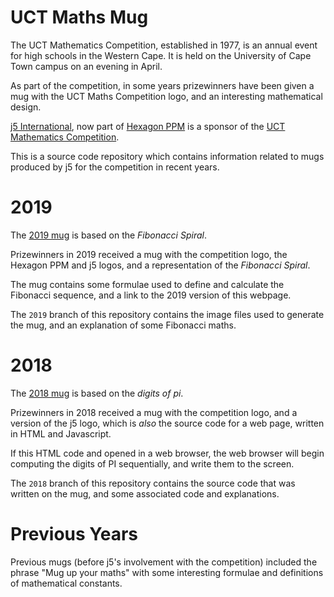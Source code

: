 UCT Maths Mug
=============

The UCT Mathematics Competition, established in 1977, is an annual event for high schools in the Western Cape.  It is held on the University of Cape Town campus on an evening in April.

As part of the competition, in some years prizewinners have been given a mug with the UCT Maths Competition logo, and an interesting mathematical design.

[j5 International](https://j5int.com/), now part of [Hexagon PPM](https://hexagonppm.com/) is a sponsor of the 
[UCT Mathematics Competition](http://www.uctmathscompetition.org.za/).

This is a source code repository which contains information related to mugs produced by j5 for the competition in recent years.

2019
====

The [2019 mug](https://github.com/j5int/uct-maths-mug/blob/2019/README.md) is based on the *Fibonacci Spiral*.

Prizewinners in 2019 received a mug with the competition logo, the Hexagon PPM and j5 logos, and a representation of the _Fibonacci Spiral_.

The mug contains some formulae used to define and calculate the Fibonacci sequence, and a link to the 2019 version of this webpage.

The `2019` branch of this repository contains the image files used to generate the mug, and an explanation of some Fibonacci maths.

2018
====

The [2018 mug](https://github.com/j5int/uct-maths-mug/blob/2018/README.md) is based on the *digits of pi*.

Prizewinners in 2018 received a mug with the competition logo, and a version of the j5 logo, which is _also_ the source code for a web page, written in HTML and Javascript.

If this HTML code and opened in a web browser, the web browser will begin computing the digits of PI sequentially, and write them to the screen.

The `2018` branch of this repository contains the source code that was written on the mug, and some associated code and explanations.

Previous Years
==============

Previous mugs (before j5's involvement with the competition) included the phrase "Mug up your maths" with some interesting formulae and definitions of mathematical constants.

